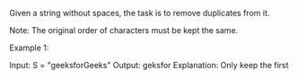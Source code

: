 Given a string without spaces, the task is to remove duplicates from it.

Note: The original order of characters must be kept the same.

Example 1:

Input: S = "geeksforGeeks"
Output: geksfor
Explanation: Only keep the first